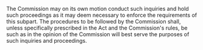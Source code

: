 The Commission may on its own motion conduct such inquiries and hold such proceedings as it may deem necessary to enforce the requirements of this subpart. The procedures to be followed by the Commission shall, unless specifically prescribed in the Act and the Commission's rules, be such as in the opinion of the Commission will best serve the purposes of such inquiries and proceedings.

